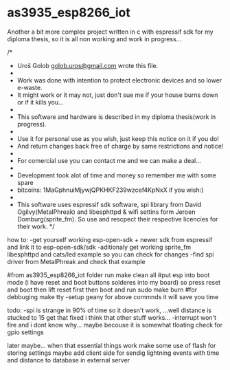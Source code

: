 # as3935_esp8266_iot
Another a bit more complex project written in c with espressif sdk for my diploma thesis, so it is all non working and work in progress...

/*
 * Uroš Golob <golob.uros@gmail.com> wrote this file.
 * 
 * Work was done with intention to protect electronic devices and so lower e-waste.
 * It might work or it may not, just don't sue me if your house burns down or if it kills you...
 * 
 * This software and hardware is described in my diploma thesis(work in progress). 
 *   
 * Use it for personal use as you wish, just keep this notice on it if you do! 
 * And return changes back free of charge by same restrictions and notice! 
 * 
 * For comercial use you can contact me and we can make a deal...
 *
 * Development took alot of time and money so remember me with some spare 
 * bitcoins: 1MaGphnuiMjywjQPKHKF239wzcef4KpNxX if you wish:)
 * 
 * This software uses espressif sdk software, spi library from David Ogilvy(MetalPhreak) and libesphttpd & wifi settins form Jeroen Domburg(sprite_fm). So use and rescpect their respective licencies for their work. 
 */
 
how to:
-get yourself working esp-open-sdk + newer sdk from espressif and link it to esp-open-sdk/sdk 
-aditionaly get working sprite_fm libesphttpd and cats/led example so you can check for changes
-find spi driver from MetalPhreak and check that example

#from as3935_esp8266_iot folder run
make clean all
#put esp into boot mode (i have reset and boot buttons solderes into my board) so press reset and boot then lift reset first then boot and run
sudo make burn 
#for debbuging
make tty
-setup geany for above commnds it will save you time

todo: 
-spi is strange in 90% of time so it doesn't work, ...well distance is stucked to 15 get that fixed i think that other stuff works...
-interrupt won't fire and i dont know why...  maybe becouse it is somewhat tloating check for gpio settings

later maybe... 
when that essential things work make some use of flash for storing settings
maybe add client side for sendig lightning events with time  and distance to database in external server
